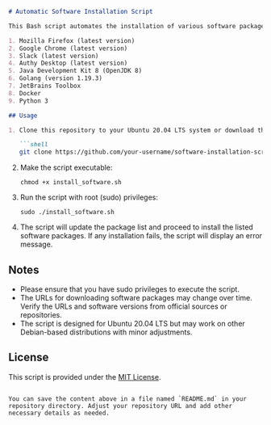 ```markdown
# Automatic Software Installation Script

This Bash script automates the installation of various software packages on a Linux Ubuntu 20.04 LTS system. It installs the following applications:

1. Mozilla Firefox (latest version)
2. Google Chrome (latest version)
3. Slack (latest version)
4. Authy Desktop (latest version)
5. Java Development Kit 8 (OpenJDK 8)
6. Golang (version 1.19.3)
7. JetBrains Toolbox
8. Docker
9. Python 3

## Usage

1. Clone this repository to your Ubuntu 20.04 LTS system or download the `install_software.sh` script.

   ```shell
   git clone https://github.com/your-username/software-installation-script.git
   ```

2. Make the script executable:

   ```shell
   chmod +x install_software.sh
   ```

3. Run the script with root (sudo) privileges:

   ```shell
   sudo ./install_software.sh
   ```

4. The script will update the package list and proceed to install the listed software packages. If any installation fails, the script will display an error message.

## Notes

- Please ensure that you have sudo privileges to execute the script.
- The URLs for downloading software packages may change over time. Verify the URLs and software versions from official sources or repositories.
- The script is designed for Ubuntu 20.04 LTS but may work on other Debian-based distributions with minor adjustments.

## License

This script is provided under the [MIT License](LICENSE).
```

You can save the content above in a file named `README.md` in your repository directory. Adjust your repository URL and add other necessary details as needed.

